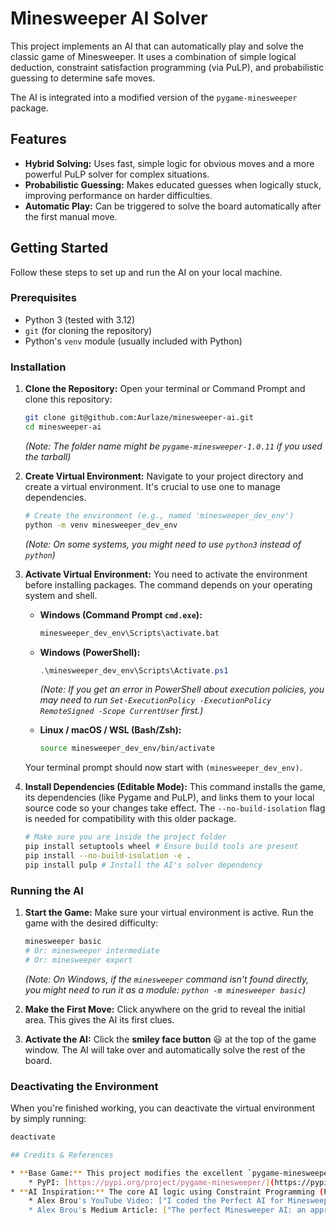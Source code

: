 # Minesweeper AI Solver

This project implements an AI that can automatically play and solve the classic game of Minesweeper. It uses a combination of simple logical deduction, constraint satisfaction programming (via PuLP), and probabilistic guessing to determine safe moves.

The AI is integrated into a modified version of the `pygame-minesweeper` package.

## Features

* **Hybrid Solving:** Uses fast, simple logic for obvious moves and a more powerful PuLP solver for complex situations.
* **Probabilistic Guessing:** Makes educated guesses when logically stuck, improving performance on harder difficulties.
* **Automatic Play:** Can be triggered to solve the board automatically after the first manual move.

## Getting Started

Follow these steps to set up and run the AI on your local machine.

### Prerequisites

* Python 3 (tested with 3.12)
* `git` (for cloning the repository)
* Python's `venv` module (usually included with Python)

### Installation

1.  **Clone the Repository:**
    Open your terminal or Command Prompt and clone this repository:
    ```bash
    git clone git@github.com:Aurlaze/minesweeper-ai.git
    cd minesweeper-ai
    ```
    *(Note: The folder name might be `pygame-minesweeper-1.0.11` if you used the tarball)*

2.  **Create Virtual Environment:**
    Navigate to your project directory and create a virtual environment. It's crucial to use one to manage dependencies.
    ```bash
    # Create the environment (e.g., named 'minesweeper_dev_env')
    python -m venv minesweeper_dev_env
    ```
    *(Note: On some systems, you might need to use `python3` instead of `python`)*

3.  **Activate Virtual Environment:**
    You need to activate the environment before installing packages. The command depends on your operating system and shell.

    * **Windows (Command Prompt `cmd.exe`):**
      ```cmd
      minesweeper_dev_env\Scripts\activate.bat
      ```

    * **Windows (PowerShell):**
      ```powershell
      .\minesweeper_dev_env\Scripts\Activate.ps1
      ```
      *(Note: If you get an error in PowerShell about execution policies, you may need to run `Set-ExecutionPolicy -ExecutionPolicy RemoteSigned -Scope CurrentUser` first.)*

    * **Linux / macOS / WSL (Bash/Zsh):**
      ```bash
      source minesweeper_dev_env/bin/activate
      ```
    Your terminal prompt should now start with `(minesweeper_dev_env)`.

4.  **Install Dependencies (Editable Mode):**
    This command installs the game, its dependencies (like Pygame and PuLP), and links them to your local source code so your changes take effect. The `--no-build-isolation` flag is needed for compatibility with this older package.
    ```bash
    # Make sure you are inside the project folder
    pip install setuptools wheel # Ensure build tools are present
    pip install --no-build-isolation -e .
    pip install pulp # Install the AI's solver dependency
    ```

### Running the AI

1.  **Start the Game:**
    Make sure your virtual environment is active. Run the game with the desired difficulty:
    ```bash
    minesweeper basic
    # Or: minesweeper intermediate
    # Or: minesweeper expert
    ```
    *(Note: On Windows, if the `minesweeper` command isn't found directly, you might need to run it as a module: `python -m minesweeper basic`)*

2.  **Make the First Move:**
    Click anywhere on the grid to reveal the initial area. This gives the AI its first clues.

3.  **Activate the AI:**
    Click the **smiley face button** 😃 at the top of the game window. The AI will take over and automatically solve the rest of the board.

### Deactivating the Environment

When you're finished working, you can deactivate the virtual environment by simply running:
```bash
deactivate

## Credits & References

* **Base Game:** This project modifies the excellent `pygame-minesweeper` package.
    * PyPI: [https://pypi.org/project/pygame-minesweeper/](https://pypi.org/project/pygame-minesweeper/)
* **AI Inspiration:** The core AI logic using Constraint Programming (PuLP) and the integration technique were inspired by:
    * Alex Brou's YouTube Video: ["I coded the Perfect AI for Minesweeper"](https://youtu.be/gKMZbzl0V7U)
    * Alex Brou's Medium Article: ["The perfect Minesweeper AI: an approach using Linear/Constraint Programming"](https://medium.com/@alexbrou/the-perfect-minesweeper-ai-an-approach-using-linear-constraint-programming-1d4cf8cc8101)
